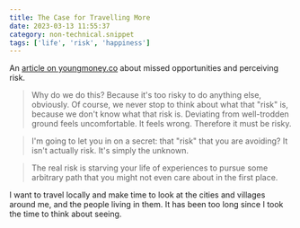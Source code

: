 ```yaml
---
title: The Case for Travelling More
date: 2023-03-13 11:55:37
category: non-technical.snippet
tags: ['life', 'risk', 'happiness']
---
```


An [article on youngmoney.co](https://www.youngmoney.co/p/case-traveling) about missed opportunities
and perceiving risk.

> Why do we do this? Because it's too risky to do anything else, obviously. Of course, we never stop
> to think about what that "risk" is, because we don't know what that risk is. Deviating from
> well-trodden ground feels uncomfortable. It feels wrong. Therefore it must be risky.

> I'm going to let you in on a secret: that "risk" that you are avoiding? It isn't actually risk.
> It's simply the unknown.

> The real risk is starving your life of experiences to pursue some arbitrary path that you might
> not even care about in the first place.

I want to travel locally and make time to look at the cities and villages around me, and the people
living in them. It has been too long since I took the time to think about seeing.
